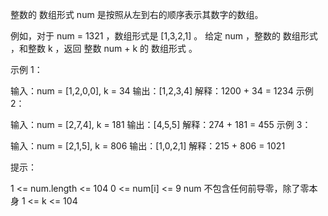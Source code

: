 整数的 数组形式 num 是按照从左到右的顺序表示其数字的数组。

例如，对于 num = 1321 ，数组形式是 [1,3,2,1] 。
给定 num ，整数的 数组形式 ，和整数 k ，返回 整数 num + k 的 数组形式 。

示例 1：

输入：num = [1,2,0,0], k = 34
输出：[1,2,3,4]
解释：1200 + 34 = 1234
示例 2：

输入：num = [2,7,4], k = 181
输出：[4,5,5]
解释：274 + 181 = 455
示例 3：

输入：num = [2,1,5], k = 806
输出：[1,0,2,1]
解释：215 + 806 = 1021

提示：

1 <= num.length <= 104
0 <= num[i] <= 9
num 不包含任何前导零，除了零本身
1 <= k <= 104
